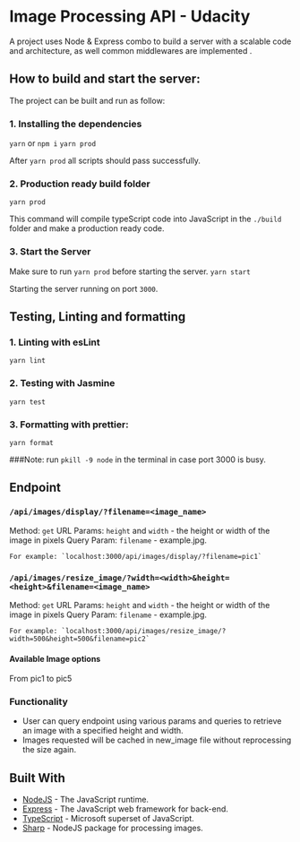 # Image Processing API - Udacity

A project uses Node & Express combo to build a server with a scalable code and architecture, as well common middlewares are implemented .

## How to build and start the server:

The project can be built and run as follow:

### 1. Installing the dependencies

`yarn` or `npm i`
`yarn prod`

After `yarn prod` all scripts should pass successfully.

### 2. Production ready build folder

`yarn prod`

This command will compile typeScript code into JavaScript in the `./build` folder and make a production ready code.

### 3. Start the Server

Make sure to run `yarn prod` before starting the server.
`yarn start`

Starting the server running on port `3000`.

## Testing, Linting and formatting

### 1. Linting with esLint

`yarn lint`

### 2. Testing with Jasmine

`yarn test`

### 3. Formatting with prettier:

`yarn format`

###Note: run `pkill -9 node` in the terminal in case port 3000 is busy.

## Endpoint

### `/api/images/display/?filename=<image_name>`

Method: `get`
URL Params: `height` and `width` - the height or width of the image in pixels
Query Param: `filename` - example.jpg.

    For example: `localhost:3000/api/images/display/?filename=pic1`

### `/api/images/resize_image/?width=<width>&height=<height>&filename=<image_name>`

Method: `get`
URL Params: `height` and `width` - the height or width of the image in pixels
Query Param: `filename` - example.jpg.

    For example: `localhost:3000/api/images/resize_image/?width=500&height=500&filename=pic2`

#### Available Image options

From pic1 to pic5

### Functionality

-   User can query endpoint using various params and queries to retrieve an image with a specified height and width.
-   Images requested will be cached in new_image file without reprocessing the size again.

## Built With

-   [NodeJS](https://nodejs.org/en/) - The JavaScript runtime.
-   [Express](https://expressjs.com/) - The JavaScript web framework for back-end.
-   [TypeScript](https://www.typescriptlang.org/) - Microsoft superset of JavaScript.
-   [Sharp](https://sharp.pixelplumbing.com/) - NodeJS package for processing images.
